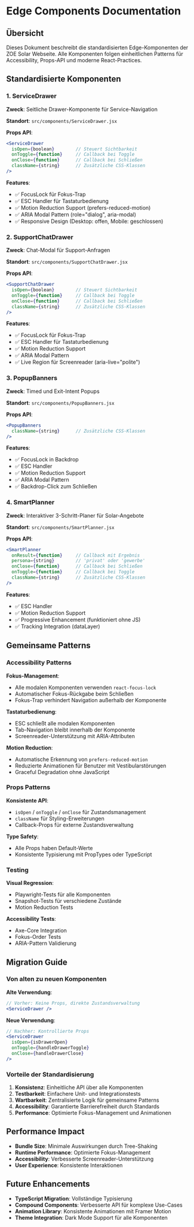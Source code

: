 # Edge Components Documentation

## Übersicht

Dieses Dokument beschreibt die standardisierten Edge-Komponenten der ZOE Solar Webseite. Alle Komponenten folgen einheitlichen Patterns für Accessibility, Props-API und moderne React-Practices.

## Standardisierte Komponenten

### 1. ServiceDrawer

**Zweck**: Seitliche Drawer-Komponente für Service-Navigation

**Standort**: `src/components/ServiceDrawer.jsx`

**Props API**:
```jsx
<ServiceDrawer
  isOpen={boolean}        // Steuert Sichtbarkeit
  onToggle={function}     // Callback bei Toggle
  onClose={function}      // Callback bei Schließen
  className={string}      // Zusätzliche CSS-Klassen
/>
```

**Features**:
- ✅ FocusLock für Fokus-Trap
- ✅ ESC Handler für Tastaturbedienung
- ✅ Motion Reduction Support (prefers-reduced-motion)
- ✅ ARIA Modal Pattern (role="dialog", aria-modal)
- ✅ Responsive Design (Desktop: offen, Mobile: geschlossen)

### 2. SupportChatDrawer

**Zweck**: Chat-Modal für Support-Anfragen

**Standort**: `src/components/SupportChatDrawer.jsx`

**Props API**:
```jsx
<SupportChatDrawer
  isOpen={boolean}        // Steuert Sichtbarkeit
  onToggle={function}     // Callback bei Toggle
  onClose={function}      // Callback bei Schließen
  className={string}      // Zusätzliche CSS-Klassen
/>
```

**Features**:
- ✅ FocusLock für Fokus-Trap
- ✅ ESC Handler für Tastaturbedienung
- ✅ Motion Reduction Support
- ✅ ARIA Modal Pattern
- ✅ Live Region für Screenreader (aria-live="polite")

### 3. PopupBanners

**Zweck**: Timed und Exit-Intent Popups

**Standort**: `src/components/PopupBanners.jsx`

**Props API**:
```jsx
<PopupBanners
  className={string}      // Zusätzliche CSS-Klassen
/>
```

**Features**:
- ✅ FocusLock in Backdrop
- ✅ ESC Handler
- ✅ Motion Reduction Support
- ✅ ARIA Modal Pattern
- ✅ Backdrop-Click zum Schließen

### 4. SmartPlanner

**Zweck**: Interaktiver 3-Schritt-Planer für Solar-Angebote

**Standort**: `src/components/SmartPlanner.jsx`

**Props API**:
```jsx
<SmartPlanner
  onResult={function}     // Callback mit Ergebnis
  persona={string}        // 'privat' oder 'gewerbe'
  onClose={function}      // Callback bei Schließen
  onToggle={function}     // Callback bei Toggle
  className={string}      // Zusätzliche CSS-Klassen
/>
```

**Features**:
- ✅ ESC Handler
- ✅ Motion Reduction Support
- ✅ Progressive Enhancement (funktioniert ohne JS)
- ✅ Tracking Integration (dataLayer)

## Gemeinsame Patterns

### Accessibility Patterns

**Fokus-Management**:
- Alle modalen Komponenten verwenden `react-focus-lock`
- Automatischer Fokus-Rückgabe beim Schließen
- Fokus-Trap verhindert Navigation außerhalb der Komponente

**Tastaturbedienung**:
- ESC schließt alle modalen Komponenten
- Tab-Navigation bleibt innerhalb der Komponente
- Screenreader-Unterstützung mit ARIA-Attributen

**Motion Reduction**:
- Automatische Erkennung von `prefers-reduced-motion`
- Reduzierte Animationen für Benutzer mit Vestibularstörungen
- Graceful Degradation ohne JavaScript

### Props Patterns

**Konsistente API**:
- `isOpen` / `onToggle` / `onClose` für Zustandsmanagement
- `className` für Styling-Erweiterungen
- Callback-Props für externe Zustandsverwaltung

**Type Safety**:
- Alle Props haben Default-Werte
- Konsistente Typisierung mit PropTypes oder TypeScript

### Testing

**Visual Regression**:
- Playwright-Tests für alle Komponenten
- Snapshot-Tests für verschiedene Zustände
- Motion Reduction Tests

**Accessibility Tests**:
- Axe-Core Integration
- Fokus-Order Tests
- ARIA-Pattern Validierung

## Migration Guide

### Von alten zu neuen Komponenten

**Alte Verwendung**:
```jsx
// Vorher: Keine Props, direkte Zustandsverwaltung
<ServiceDrawer />
```

**Neue Verwendung**:
```jsx
// Nachher: Kontrollierte Props
<ServiceDrawer
  isOpen={isDrawerOpen}
  onToggle={handleDrawerToggle}
  onClose={handleDrawerClose}
/>
```

### Vorteile der Standardisierung

1. **Konsistenz**: Einheitliche API über alle Komponenten
2. **Testbarkeit**: Einfachere Unit- und Integrationstests
3. **Wartbarkeit**: Zentralisierte Logik für gemeinsame Patterns
4. **Accessibility**: Garantierte Barrierefreiheit durch Standards
5. **Performance**: Optimierte Fokus-Management und Animationen

## Performance Impact

- **Bundle Size**: Minimale Auswirkungen durch Tree-Shaking
- **Runtime Performance**: Optimierte Fokus-Management
- **Accessibility**: Verbesserte Screenreader-Unterstützung
- **User Experience**: Konsistente Interaktionen

## Future Enhancements

- **TypeScript Migration**: Vollständige Typisierung
- **Compound Components**: Verbesserte API für komplexe Use-Cases
- **Animation Library**: Konsistente Animationen mit Framer Motion
- **Theme Integration**: Dark Mode Support für alle Komponenten

